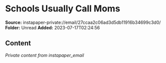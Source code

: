 # Schools Usually Call Moms

**Source:** instapaper-private://email/27ccaa2c06ad3d5db11916b34699c3d0/
**Folder:** Unread
**Added:** 2023-07-17T02:24:56




## Content
*Private content from instapaper_email*
